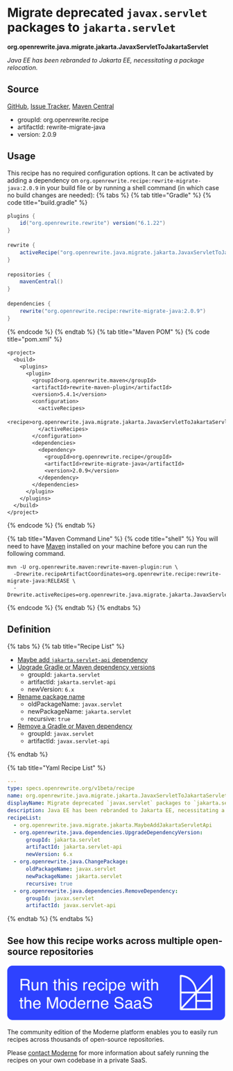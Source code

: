 # Migrate deprecated `javax.servlet` packages to `jakarta.servlet`

**org.openrewrite.java.migrate.jakarta.JavaxServletToJakartaServlet**

_Java EE has been rebranded to Jakarta EE, necessitating a package relocation._

## Source

[GitHub](https://github.com/openrewrite/rewrite-migrate-java/blob/main/src/main/resources/META-INF/rewrite/jakarta-ee-9.yml), [Issue Tracker](https://github.com/openrewrite/rewrite-migrate-java/issues), [Maven Central](https://central.sonatype.com/artifact/org.openrewrite.recipe/rewrite-migrate-java/2.0.9/jar)

* groupId: org.openrewrite.recipe
* artifactId: rewrite-migrate-java
* version: 2.0.9


## Usage

This recipe has no required configuration options. It can be activated by adding a dependency on `org.openrewrite.recipe:rewrite-migrate-java:2.0.9` in your build file or by running a shell command (in which case no build changes are needed): 
{% tabs %}
{% tab title="Gradle" %}
{% code title="build.gradle" %}
```groovy
plugins {
    id("org.openrewrite.rewrite") version("6.1.22")
}

rewrite {
    activeRecipe("org.openrewrite.java.migrate.jakarta.JavaxServletToJakartaServlet")
}

repositories {
    mavenCentral()
}

dependencies {
    rewrite("org.openrewrite.recipe:rewrite-migrate-java:2.0.9")
}
```
{% endcode %}
{% endtab %}
{% tab title="Maven POM" %}
{% code title="pom.xml" %}
```markup
<project>
  <build>
    <plugins>
      <plugin>
        <groupId>org.openrewrite.maven</groupId>
        <artifactId>rewrite-maven-plugin</artifactId>
        <version>5.4.1</version>
        <configuration>
          <activeRecipes>
            <recipe>org.openrewrite.java.migrate.jakarta.JavaxServletToJakartaServlet</recipe>
          </activeRecipes>
        </configuration>
        <dependencies>
          <dependency>
            <groupId>org.openrewrite.recipe</groupId>
            <artifactId>rewrite-migrate-java</artifactId>
            <version>2.0.9</version>
          </dependency>
        </dependencies>
      </plugin>
    </plugins>
  </build>
</project>
```
{% endcode %}
{% endtab %}

{% tab title="Maven Command Line" %}
{% code title="shell" %}
You will need to have [Maven](https://maven.apache.org/download.cgi) installed on your machine before you can run the following command.

```shell
mvn -U org.openrewrite.maven:rewrite-maven-plugin:run \
  -Drewrite.recipeArtifactCoordinates=org.openrewrite.recipe:rewrite-migrate-java:RELEASE \
  -Drewrite.activeRecipes=org.openrewrite.java.migrate.jakarta.JavaxServletToJakartaServlet
```
{% endcode %}
{% endtab %}
{% endtabs %}

## Definition

{% tabs %}
{% tab title="Recipe List" %}
* [Maybe add `jakarta.servlet-api` dependency](../../../java/migrate/jakarta/maybeaddjakartaservletapi.md)
* [Upgrade Gradle or Maven dependency versions](../../../java/dependencies/upgradedependencyversion.md)
  * groupId: `jakarta.servlet`
  * artifactId: `jakarta.servlet-api`
  * newVersion: `6.x`
* [Rename package name](../../../java/changepackage.md)
  * oldPackageName: `javax.servlet`
  * newPackageName: `jakarta.servlet`
  * recursive: `true`
* [Remove a Gradle or Maven dependency](../../../java/dependencies/removedependency.md)
  * groupId: `javax.servlet`
  * artifactId: `javax.servlet-api`

{% endtab %}

{% tab title="Yaml Recipe List" %}
```yaml
---
type: specs.openrewrite.org/v1beta/recipe
name: org.openrewrite.java.migrate.jakarta.JavaxServletToJakartaServlet
displayName: Migrate deprecated `javax.servlet` packages to `jakarta.servlet`
description: Java EE has been rebranded to Jakarta EE, necessitating a package relocation.
recipeList:
  - org.openrewrite.java.migrate.jakarta.MaybeAddJakartaServletApi
  - org.openrewrite.java.dependencies.UpgradeDependencyVersion:
      groupId: jakarta.servlet
      artifactId: jakarta.servlet-api
      newVersion: 6.x
  - org.openrewrite.java.ChangePackage:
      oldPackageName: javax.servlet
      newPackageName: jakarta.servlet
      recursive: true
  - org.openrewrite.java.dependencies.RemoveDependency:
      groupId: javax.servlet
      artifactId: javax.servlet-api

```
{% endtab %}
{% endtabs %}

## See how this recipe works across multiple open-source repositories

[![Moderne Link Image](/.gitbook/assets/ModerneRecipeButton.png)](https://app.moderne.io/recipes/org.openrewrite.java.migrate.jakarta.JavaxServletToJakartaServlet)

The community edition of the Moderne platform enables you to easily run recipes across thousands of open-source repositories.

Please [contact Moderne](https://moderne.io/product) for more information about safely running the recipes on your own codebase in a private SaaS.
